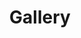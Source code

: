 ---
title: Gallery
albums: [
        ["img_url","img_caption"],
        ["img_url","img_caption"]
        ]
---